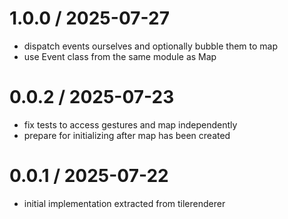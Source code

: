
1.0.0 / 2025-07-27
==================

 * dispatch events ourselves and optionally bubble them to map
 * use Event class from the same module as Map

0.0.2 / 2025-07-23
==================

 * fix tests to access gestures and map independently
 * prepare for initializing after map has been created

0.0.1 / 2025-07-22
==================

 * initial implementation extracted from tilerenderer
